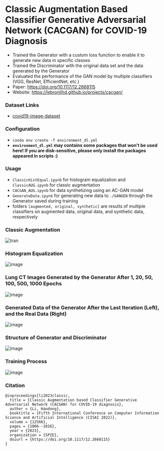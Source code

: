 # Classic Augmentation Based Classifier Generative Adversarial Network (CACGAN) for COVID-19 Diagnosis

- Trained the Generator with a custom loss function to enable it to generate new data in specific classes
- Trained the Discriminator with the original data set and the data generated by the Generator
- Evaluated the performance of the GAN model by multiple classifiers (VGG, ResNet, EfficientNet, etc.)
- Paper: https://doi.org/10.1117/12.2668115
- Website: https://lebronlihd.github.io/projects/cacgan/

### Dataset Links

- [covid19-image-dataset](https://www.kaggle.com/datasets/pranavraikokte/covid19-image-dataset)

### Configuration

- `conda env create -f environment_dl.yml`
- **`environment_dl.yml` may contains some packages that won't be used here! If you are disk-sensitive, please only install the packages appeared in scripts :)**

### Usage

- `ClassicHistEqual.ipynb` for histogram equalization and `ClassicAUG.ipynb` for classic augmentation
- `CACGAN_AUG.ipynb` for data synthetizing using an AC-GAN model
- `GenerateData.ipynb` for generating new data to `./GANGEN` through the Generator saved during training
- folders `[augmented, original, synthetic]` are results of multiple classifiers on augmented data, original data, and synthetic data, respectively

### Classic Augmentation

![tran](https://user-images.githubusercontent.com/67775090/170679359-47b4893b-e1df-4de4-aeaa-190fed69629f.png)

### Histogram Equalization

![image](https://user-images.githubusercontent.com/67775090/187150691-c1474cf2-2617-4166-9d42-41d3fe404193.png)

### Lung CT Images Generated by the Generator After 1, 20, 50, 100, 500, 1000 Epochs

![image](https://user-images.githubusercontent.com/67775090/187150340-d5c884e5-eefb-4c65-8644-7f490b2bb949.png)

### Generated Data of the Generator After the Last Iteration (Left), and the Real Data (Right)

![image](https://user-images.githubusercontent.com/67775090/187150465-f786af59-d861-49e9-95b5-76b5fa992592.png)

### Structure of Generator and Discriminator

![image](https://user-images.githubusercontent.com/67775090/187150911-912a6284-287d-4a21-a857-4ea37dd81738.png)

### Training Process

![image](https://user-images.githubusercontent.com/67775090/187151209-8b570753-fce0-4edb-8d4c-87f3fb729561.png)

### Citation

```
@inproceedings{li2023classic,
  title = {Classic Augmentation based Classifier Generative Adversarial Network (CACGAN) for COVID-19 diagnosis},
  author = {Li, Haodong},
  booktitle = {Fifth International Conference on Computer Information Science and Artificial Intelligence (CISAI 2022)},
  volume = {12566},
  pages = {1006--1016},
  year = {2023},
  organization = {SPIE},
  doiurl = {https://doi.org/10.1117/12.2668115}
}
```
